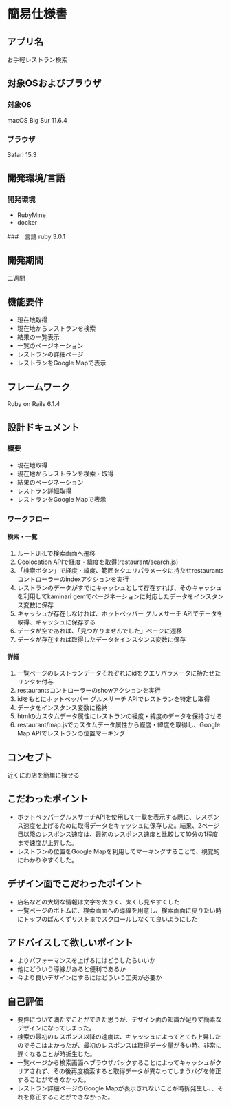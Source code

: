 # 簡易仕様書

## アプリ名
お手軽レストラン検索

## 対象OSおよびブラウザ
### 対象OS
macOS Big Sur 11.6.4
### ブラウザ
Safari 15.3

## 開発環境/言語
### 開発環境
- RubyMine
- docker

###　言語
ruby 3.0.1

## 開発期間
二週間

## 機能要件
- 現在地取得
- 現在地からレストランを検索
- 結果の一覧表示
- 一覧のページネーション
- レストランの詳細ページ
- レストランをGoogle Mapで表示

## フレームワーク
Ruby on Rails 6.1.4

## 設計ドキュメント
### 概要
- 現在地取得
- 現在地からレストランを検索・取得
- 結果のページネーション
- レストラン詳細取得
- レストランをGoogle Mapで表示

### ワークフロー
#### 検索・一覧
1. ルートURLで検索画面へ遷移
2. Geolocation APIで経度・緯度を取得(restaurant/search.js)
3. 「検索ボタン」で経度・緯度、範囲をクエリパラメータに持たせrestaurantsコントローラーのindexアクションを実行
4. レストランのデータがすでにキャッシュとして存在すれば、そのキャッシュを利用してkaminari gemでページネーションに対応したデータをインスタンス変数に保存
5. キャッシュが存在しなければ、ホットペッパー グルメサーチ APIでデータを取得、キャッシュに保存する
6. データが空であれば、「見つかりませんでした」ページに遷移 
7. データが存在すれば取得したデータをインスタンス変数に保存

#### 詳細
1. 一覧ページのレストランデータそれぞれにidをクエリパラメータに持たせたリンクを付与
2. restaurantsコントローラーのshowアクションを実行
3. idをもとにホットペッパー グルメサーチ APIでレストランを特定し取得
4. データをインスタンス変数に格納
5. htmlのカスタムデータ属性にレストランの経度・緯度のデータを保持させる
6. restaurant/map.jsでカスタムデータ属性から経度・緯度を取得し、Google Map APIでレストランの位置マーキング

## コンセプト
近くにお店を簡単に探せる

## こだわったポイント
- ホットペッパーグルメサーチAPIを使用して一覧を表示する際に、レスポンス速度を上げるために取得データをキャッシュに保存した。結果、2ページ目以降のレスポンス速度は、最初のレスポンス速度と比較して10分の1程度まで速度が上昇した。
- レストランの位置をGoogle Mapを利用してマーキングすることで、視覚的にわかりやすくした。

## デザイン面でこだわったポイント
- 店名などの大切な情報は文字を大きく、太くし見やすくした
- 一覧ページのボトムに、検索画面への導線を用意し、検索画面に戻りたい時にトップのぱんくずリストまでスクロールしなくて良いようにした

## アドバイスして欲しいポイント
- よりパフォーマンスを上げるにはどうしたらいいか
- 他にどういう導線があると便利であるか
- 今より良いデザインにするにはどういう工夫が必要か

## 自己評価
- 要件について満たすことができた思うが、デザイン面の知識が足りず簡素なデザインになってしまった。
- 検索の最初のレスポンス以降の速度は、キャッシュによってとても上昇したのでそこはよかったが、最初のレスポンスは取得データ量が多い時、非常に遅くなることが時折生じた。
- 一覧ページから検索画面へブラウザバックすることによってキャッシュがクリアされず、その後再度検索すると取得データが異なってしまうバグを修正することができなかった。
- レストラン詳細ページのGoogle Mapが表示されないことが時折発生し、、それを修正することができなかった。